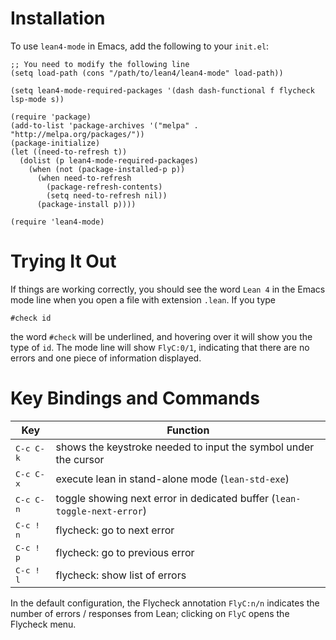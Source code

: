 Installation
============

To use `lean4-mode` in Emacs, add the following to your `init.el`:
```
;; You need to modify the following line
(setq load-path (cons "/path/to/lean4/lean4-mode" load-path))

(setq lean4-mode-required-packages '(dash dash-functional f flycheck lsp-mode s))

(require 'package)
(add-to-list 'package-archives '("melpa" . "http://melpa.org/packages/"))
(package-initialize)
(let ((need-to-refresh t))
  (dolist (p lean4-mode-required-packages)
    (when (not (package-installed-p p))
      (when need-to-refresh
        (package-refresh-contents)
        (setq need-to-refresh nil))
      (package-install p))))

(require 'lean4-mode)
```

Trying It Out
=============

If things are working correctly, you should see the word ``Lean 4`` in the
Emacs mode line when you open a file with extension `.lean`. If you type
```lean
#check id
```
the word ``#check`` will be underlined, and hovering over it will show
you the type of ``id``. The mode line will show ``FlyC:0/1``, indicating
that there are no errors and one piece of information displayed.

Key Bindings and Commands
=========================

| Key                | Function                                                                        |
|--------------------|---------------------------------------------------------------------------------|
| <kbd>C-c C-k</kbd> | shows the keystroke needed to input the symbol under the cursor                 |
| <kbd>C-c C-x</kbd> | execute lean in stand-alone mode (`lean-std-exe`)                               |
| <kbd>C-c C-n</kbd> | toggle showing next error in dedicated buffer (`lean-toggle-next-error`)        |
| <kbd>C-c ! n</kbd> | flycheck: go to next error                                                      |
| <kbd>C-c ! p</kbd> | flycheck: go to previous error                                                  |
| <kbd>C-c ! l</kbd> | flycheck: show list of errors                                                   |

In the default configuration, the Flycheck annotation `FlyC:n/n` indicates the
number of errors / responses from Lean; clicking on `FlyC` opens the Flycheck menu.
